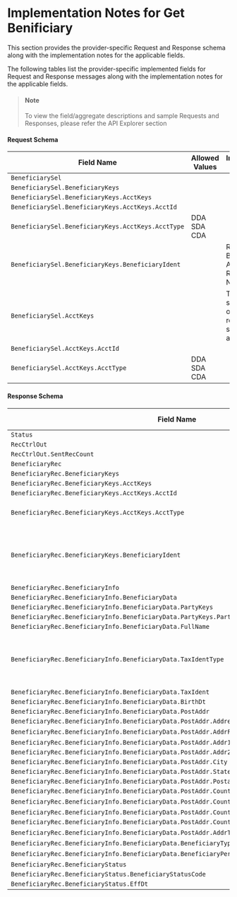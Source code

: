 # Implementation Notes for Get Benificiary
This section provides the provider-specific Request and Response schema along with the implementation notes for the applicable fields.
<!-- 
type: tab 
titles: Premier, 
-->


The following tables list the provider-specific implemented fields for Request and Response messages along with the implementation notes for the applicable fields. 


<!-- theme: info -->
> #### Note
> 
> To view the field/aggregate descriptions and sample Requests and Responses, please refer the API Explorer section


#### Request Schema
|Field Name|Allowed Values|Implementation Note|
|----|----|----|
|`BeneficiarySel`|||
|`BeneficiarySel.BeneficiaryKeys`||  |
|`BeneficiarySel.BeneficiaryKeys.AcctKeys`|||
|`BeneficiarySel.BeneficiaryKeys.AcctKeys.AcctId`|||
|`BeneficiarySel.BeneficiaryKeys.AcctKeys.AcctType`|DDA<br>SDA<br>CDA||
|`BeneficiarySel.BeneficiaryKeys.BeneficiaryIdent`||Refers to a Beneficiary Addenda Record Number.|
|`BeneficiarySel.AcctKeys`||To be used to search for a list of beneficiary records for a specified account.|
|`BeneficiarySel.AcctKeys.AcctId`|||
|`BeneficiarySel.AcctKeys.AcctType`|DDA<br>SDA<br>CDA||
#### Response Schema
|Field Name|Allowed Values|Implementation Note|
|----|----|----|
|`Status`||  |
|`RecCtrlOut`|||
|`RecCtrlOut.SentRecCount`|||
|`BeneficiaryRec`|||
|`BeneficiaryRec.BeneficiaryKeys`|||
|`BeneficiaryRec.BeneficiaryKeys.AcctKeys`|||
|`BeneficiaryRec.BeneficiaryKeys.AcctKeys.AcctId`|||
|`BeneficiaryRec.BeneficiaryKeys.AcctKeys.AcctType`|DDA<br>SDA<br>CDA||
|`BeneficiaryRec.BeneficiaryKeys.BeneficiaryIdent`||This field is also know as Beneficiary Addenda Record Number.|
|`BeneficiaryRec.BeneficiaryInfo`|||
|`BeneficiaryRec.BeneficiaryInfo.BeneficiaryData`|||
|`BeneficiaryRec.BeneficiaryInfo.BeneficiaryData.PartyKeys`|||
|`BeneficiaryRec.BeneficiaryInfo.BeneficiaryData.PartyKeys.PartyId`|||
|`BeneficiaryRec.BeneficiaryInfo.BeneficiaryData.FullName`|||
|`BeneficiaryRec.BeneficiaryInfo.BeneficiaryData.TaxIdentType`|None<br>SSN<br>Foreign<br>ITIN<br>ATIN<br>EIN||
|`BeneficiaryRec.BeneficiaryInfo.BeneficiaryData.TaxIdent`|||
|`BeneficiaryRec.BeneficiaryInfo.BeneficiaryData.BirthDt`|||
|`BeneficiaryRec.BeneficiaryInfo.BeneficiaryData.PostAddr`|||
|`BeneficiaryRec.BeneficiaryInfo.BeneficiaryData.PostAddr.AddressIdent`|||
|`BeneficiaryRec.BeneficiaryInfo.BeneficiaryData.PostAddr.AddrFormatType`|Label||
|`BeneficiaryRec.BeneficiaryInfo.BeneficiaryData.PostAddr.Addr1`|||
|`BeneficiaryRec.BeneficiaryInfo.BeneficiaryData.PostAddr.Addr2`|||
|`BeneficiaryRec.BeneficiaryInfo.BeneficiaryData.PostAddr.City`|||
|`BeneficiaryRec.BeneficiaryInfo.BeneficiaryData.PostAddr.StateProv`|||
|`BeneficiaryRec.BeneficiaryInfo.BeneficiaryData.PostAddr.PostalCode`|||
|`BeneficiaryRec.BeneficiaryInfo.BeneficiaryData.PostAddr.CountryCode`|||
|`BeneficiaryRec.BeneficiaryInfo.BeneficiaryData.PostAddr.CountryCode.CountryCodeSource`|SPCountryCode||
|`BeneficiaryRec.BeneficiaryInfo.BeneficiaryData.PostAddr.CountryCode.CountryCodeValue`|||
|`BeneficiaryRec.BeneficiaryInfo.BeneficiaryData.PostAddr.CountryCode.CountryCodeValueEnumDesc`|||
|`BeneficiaryRec.BeneficiaryInfo.BeneficiaryData.PostAddr.AddrType`|Primary||
|`BeneficiaryRec.BeneficiaryInfo.BeneficiaryData.BeneficiaryType`||  |
|`BeneficiaryRec.BeneficiaryInfo.BeneficiaryData.BeneficiaryPercent`||<br>|
|`BeneficiaryRec.BeneficiaryStatus`|||
|`BeneficiaryRec.BeneficiaryStatus.BeneficiaryStatusCode`|||
|`BeneficiaryRec.BeneficiaryStatus.EffDt`|||
<!-- type: tab-end -->
